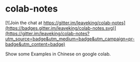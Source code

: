 # colab-notes

[![Join the chat at https://gitter.im/leaveking/colab-notes](https://badges.gitter.im/leaveking/colab-notes.svg)](https://gitter.im/leaveking/colab-notes?utm_source=badge&utm_medium=badge&utm_campaign=pr-badge&utm_content=badge)

Show some Examples in Chinese on google colab.
